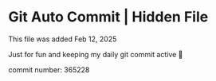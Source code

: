 # Git Auto Commit | Hidden File

This file was added Feb 12, 2025

Just for fun and keeping my daily git commit active 🤪

commit number: 365228
